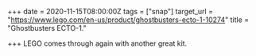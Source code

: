 +++
date = 2020-11-15T08:00:00Z
tags = ["snap"]
target_url = "https://www.lego.com/en-us/product/ghostbusters-ecto-1-10274"
title = "Ghostbusters ECTO-1."

+++
LEGO comes through again with another great kit.